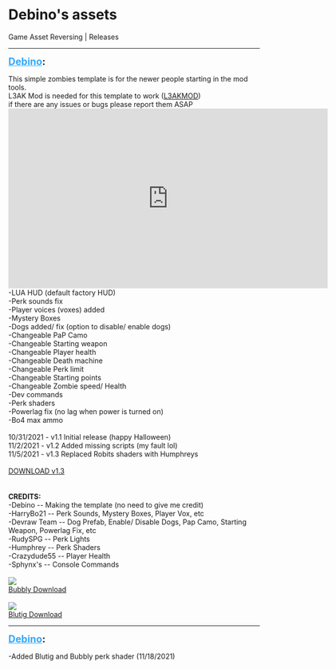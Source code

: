 # Debino's assets
Game Asset Reversing | Releases

---
<strong style="font-size: 1.4em;"><span style="text-decoration: underline;text-decoration-color: #34a7f9;"><span style="color:#34a7f9;">Debino</span></span>:</strong>

<p>
This simple zombies template is for the newer people starting in the mod tools.<br />L3AK Mod is needed for this template to work (<a href="https://wiki.modme.co/wiki/black_ops_3/lua_(lui)/Installation.html">L3AKMOD</a>)<br />if there are any issues or bugs please report them ASAP<br /><iframe type="text/html" width="640" height="360" src="https://www.youtube.com/embed/dMnuErsUtAw" frameborder="0"></iframe><br />
-LUA HUD (default factory HUD)<br />-Perk sounds fix<br />-Player voices (voxes) added<br />-Mystery Boxes<br />-Dogs added/ fix (option to disable/ enable dogs)<br />-Changeable PaP Camo<br />-Changeable Starting weapon<br />-Changeable Player health<br />-Changeable Death machine<br />-Changeable Perk limit<br />-Changeable Starting points<br />-Changeable Zombie speed/ Health<br />-Dev commands<br />-Perk shaders<br />-Powerlag fix (no lag when power is turned on)<br />-Bo4 max ammo<br />
<br />
10/31/2021 - v1.1 Initial release (happy Halloween)<br />11/2/2021 - v1.2 Added missing scripts (my fault lol)<br />11/5/2021 - v1.3 Replaced Robits shaders with Humphreys<br />
<br />
<a href="https://mega.nz/file/jEETQKAa#DFKzJ6PXXXUKmFllOI0CQlTvVhZQ1g7y_aoUc2WckCE">DOWNLOAD v1.3</a><br />
<br /><br /><strong>CREDITS:</strong><br />-Debino -- Making the template (no need to give me credit)<br />-HarryBo21 -- Perk Sounds, Mystery Boxes, Player Vox, etc<br />-Devraw Team -- Dog Prefab, Enable/ Disable Dogs, Pap Camo, Starting Weapon, Powerlag Fix, etc<br />-RudySPG -- Perk Lights<br />-Humphrey -- Perk Shaders<br />-Crazydude55 -- Player Health<br />-Sphynx&#39;s -- Console Commands<br />
<br />
<img style="max-width: 500px;" src="{{ '/wiki/threads/assets/1275.png' | relative_url }}"><br /><a href="https://mega.nz/file/3U0hjaKS#AuQOOe9ntEAWFHjvkzZUWfAX-8AjCVycB99wteI_lQE">Bubbly Download</a><br />
<br />
<img style="max-width: 500px;" src="{{ '/wiki/threads/assets/1276.png' | relative_url }}"><br /><a href="https://mega.nz/file/XRkWzTSI#OcvEJOR7SWPp9PtOjyD6YXxv9u2X5trOw5_CTe6ZoBo">Blutig Download</a><br />
</p>

---
<strong style="font-size: 1.4em;"><span style="text-decoration: underline;text-decoration-color: #34a7f9;"><span style="color:#34a7f9;">Debino</span></span>:</strong>

<p>-Added Blutig and Bubbly perk shader (11/18/2021)</p>
